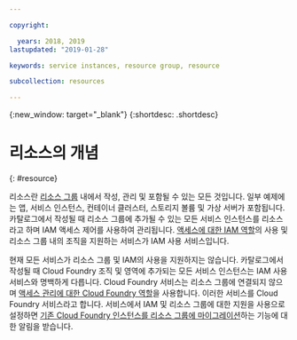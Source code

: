 ```yaml
---

copyright:

  years: 2018, 2019
lastupdated: "2019-01-28"

keywords: service instances, resource group, resource

subcollection: resources

---
```


{:new_window: target="_blank"}
{:shortdesc: .shortdesc}


# 리소스의 개념
{: #resource}

리소스란 [리소스 그룹](/docs/resources?topic=resources-rgs) 내에서 작성, 관리 및 포함될 수 있는 모든 것입니다. 일부 예제에는 앱, 서비스 인스턴스, 컨테이너 클러스터, 스토리지 볼륨 및 가상 서버가 포함됩니다. 카탈로그에서 작성될 때 리소스 그룹에 추가될 수 있는 모든 서비스 인스턴스를 리소스라고 하며 IAM 액세스 제어를 사용하여 관리됩니다. [액세스에 대한 IAM 역할](/docs/iam?topic=iam-userroles#iamusermanrol)의 사용 및 리소스 그룹 내의 조직을 지원하는 서비스가 IAM 사용 서비스입니다.

현재 모든 서비스가 리소스 그룹 및 IAM의 사용을 지원하지는 않습니다. 카탈로그에서 작성될 때 Cloud Foundry 조직 및 영역에 추가되는 모든 서비스 인스턴스는 IAM 사용 서비스와 명백하게 다릅니다. Cloud Foundry 서비스는 리소스 그룹에 연결되지 않으며 [액세스 관리에 대한 Cloud Foundry 역할](/docs/iam?topic=iam-cfaccess#cfroles)을 사용합니다. 이러한 서비스를 Cloud Foundry 서비스라고 합니다. 서비스에서 IAM 및 리소스 그룹에 대한 지원을 사용으로 설정하면 [기존 Cloud Foundry 인스턴스를 리소스 그룹에 마이그레이션](/docs/resources?topic=resources-migrate)하는 기능에 대한 알림을 받습니다.
